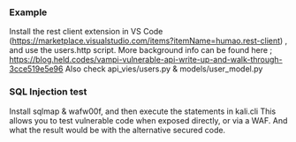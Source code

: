 ### Example
Install the rest client extension in VS Code (https://marketplace.visualstudio.com/items?itemName=humao.rest-client) , and use the users.http script.
More background info can be found here ; https://blog.held.codes/vampi-vulnerable-api-write-up-and-walk-through-3cce519e5e96
Also check api_vies/users.py & models/user_model.py

### SQL Injection test
Install sqlmap & wafw00f, and then execute the statements in kali.cli
This allows you to test vulnerable code when exposed directly, or via a WAF. And what the result would be with the alternative secured code.